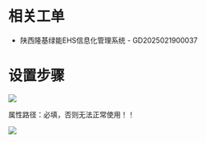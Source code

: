 # 相关工单

* 陕西隆基绿能EHS信息化管理系统 - GD2025021900037

    



# 设置步骤

![](/docs/1-功能维度-微组件汇总/02-微组件默认值/images/001.png)



属性路径：必填，否则无法正常使用！！

![](/docs/1-功能维度-微组件汇总/02-微组件默认值/images/002.png)